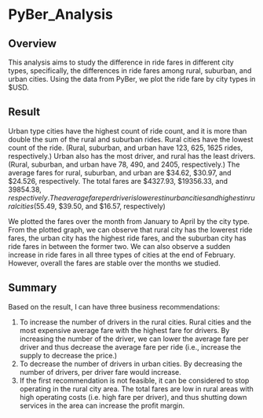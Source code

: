 # PyBer_Analysis
## Overview

This analysis aims to study the difference in ride fares in different city types, specifically, the differences in ride fares among rural, suburban, and urban cities. Using the data from PyBer, we plot the ride fare by city types in $USD.



## Result

Urban type cities have the highest count of ride count, and it is more than double the sum of the rural and suburban rides. Rural cities have the lowest count of the ride. (Rural, suburban, and urban have 123, 625, 1625 rides, respectively.) Urban also has the most driver, and rural has the least drivers. (Rural, suburban, and urban have 78, 490, and 2405, respectively.) The average fares for rural, suburban, and urban are $34.62, $30.97, and $24.526, respectively. The total fares are $4327.93, $19356.33, and $39854.38, respectively. The average fare per driver is lowerest in urban cities and highest in rural cities ($55.49, $39.50, and $16.57, respectively) 



We plotted the fares over the month from January to April by the city type. From the plotted graph, we can observe that rural city has the lowerest ride fares, the urban city has the highest ride fares, and the suburban city has ride fares in between the former two. We can also observe a sudden increase in ride fares in all three types of cities at the end of February. However, overall the fares are stable over the months we studied.



## Summary

Based on the result, I can have three business recommendations:

1. To increase the number of drivers in the rural cities. Rural cities and the most expensive average fare with the highest fare for drivers. By increasing the number of the driver, we can lower the average fare per driver and thus decrease the average fare per ride (i.e., increase the supply to decrease the price.)
2. To decrease the number of drivers in urban cities. By decreasing the number of drivers, per driver fare would increase.
3.  If the first recommendation is not feasible, it can be considered to stop operating in the rural city area. The total fares are low in rural areas with high operating costs (i.e. high fare per driver), and thus shutting down services in the area can increase the profit margin.
